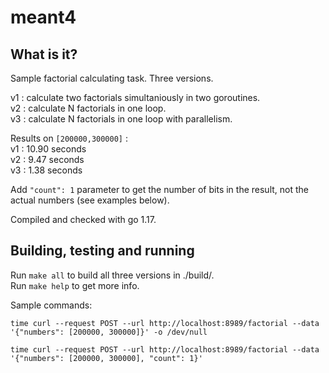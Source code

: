# meant4

## What is it?

Sample factorial calculating task. Three versions.

v1 : calculate two factorials simultaniously in two goroutines.  
v2 : calculate N factorials in one loop.  
v3 : calculate N factorials in one loop with parallelism.  

Results on `[200000,300000]` :  
v1 : 10.90 seconds  
v2 : 9.47 seconds  
v3 : 1.38 seconds  

Add `"count": 1` parameter to get the number of bits in the result, not the actual numbers (see examples below).  

Compiled and checked with go 1.17.  

## Building, testing and running

Run `make all` to build all three versions in ./build/.  
Run `make help` to get more info.  

Sample commands:  

`time curl --request POST --url http://localhost:8989/factorial --data '{"numbers": [200000, 300000]}' -o /dev/null`  

`time curl --request POST --url http://localhost:8989/factorial --data '{"numbers": [200000, 300000], "count": 1}'`  
